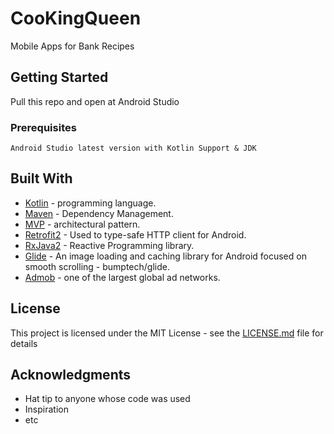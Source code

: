 # CooKingQueen

Mobile Apps for Bank Recipes

## Getting Started

Pull this repo and open at Android Studio

### Prerequisites

``
Android Studio latest version with Kotlin Support & JDK
``

## Built With

* [Kotlin](https://kotlinlang.org/) -  programming language.
* [Maven](https://maven.apache.org/) - Dependency Management.
* [MVP](https://mindorks.com/course/android-mvp-introduction/) - architectural pattern.
* [Retrofit2](https://square.github.io/retrofit/) - Used to type-safe HTTP client for Android.
* [RxJava2](https://github.com/ReactiveX/RxJava) - Reactive Programming library.
* [Glide](https://github.com/bumptech/glide) - An image loading and caching library for Android focused on smooth scrolling - bumptech/glide.
* [Admob](https://admob.google.com/home/) - one of the largest global ad networks.

## License

This project is licensed under the MIT License - see the [LICENSE.md](LICENSE.md) file for details

## Acknowledgments

* Hat tip to anyone whose code was used
* Inspiration
* etc
